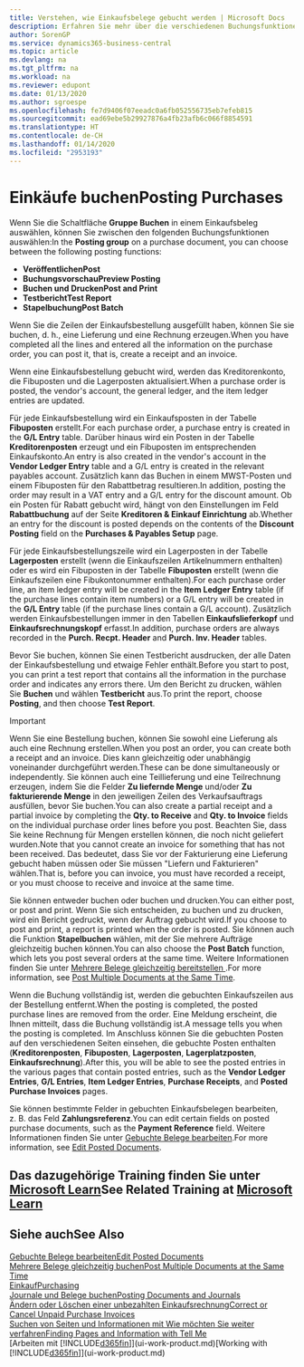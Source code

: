 ```yaml
---
title: Verstehen, wie Einkaufsbelege gebucht werden | Microsoft Docs
description: Erfahren Sie mehr über die verschiedenen Buchungsfunktionen zum Buchen von Einkaufsbelegen und wie Sie gebuchte Belege aktualisieren können.
author: SorenGP
ms.service: dynamics365-business-central
ms.topic: article
ms.devlang: na
ms.tgt_pltfrm: na
ms.workload: na
ms.reviewer: edupont
ms.date: 01/13/2020
ms.author: sgroespe
ms.openlocfilehash: fe7d9406f07eeadc0a6fb052556735eb7efeb815
ms.sourcegitcommit: ead69ebe5b29927876a4fb23afb6c066f8854591
ms.translationtype: HT
ms.contentlocale: de-CH
ms.lasthandoff: 01/14/2020
ms.locfileid: "2953193"
---
```

# <a name="posting-purchases"></a><span data-ttu-id="a9146-103">Einkäufe buchen</span><span class="sxs-lookup"><span data-stu-id="a9146-103">Posting Purchases</span></span>
<span data-ttu-id="a9146-104">Wenn Sie die Schaltfläche **Gruppe Buchen** in einem Einkaufsbeleg auswählen, können Sie zwischen den folgenden Buchungsfunktionen auswählen:</span><span class="sxs-lookup"><span data-stu-id="a9146-104">In the **Posting group** on a purchase document, you can choose between the following posting functions:</span></span>

* <span data-ttu-id="a9146-105">**Veröffentlichen**</span><span class="sxs-lookup"><span data-stu-id="a9146-105">**Post**</span></span>
* <span data-ttu-id="a9146-106">**Buchungsvorschau**</span><span class="sxs-lookup"><span data-stu-id="a9146-106">**Preview Posting**</span></span>
* <span data-ttu-id="a9146-107">**Buchen und Drucken**</span><span class="sxs-lookup"><span data-stu-id="a9146-107">**Post and Print**</span></span>
* <span data-ttu-id="a9146-108">**Testbericht**</span><span class="sxs-lookup"><span data-stu-id="a9146-108">**Test Report**</span></span>
* <span data-ttu-id="a9146-109">**Stapelbuchung**</span><span class="sxs-lookup"><span data-stu-id="a9146-109">**Post Batch**</span></span>

<span data-ttu-id="a9146-110">Wenn Sie die Zeilen der Einkaufsbestellung ausgefüllt haben, können Sie sie buchen, d. h., eine Lieferung und eine Rechnung erzeugen.</span><span class="sxs-lookup"><span data-stu-id="a9146-110">When you have completed all the lines and entered all the information on the purchase order, you can post it, that is, create a receipt and an invoice.</span></span>

<span data-ttu-id="a9146-111">Wenn eine Einkaufsbestellung gebucht wird, werden das Kreditorenkonto, die Fibuposten und die Lagerposten aktualisiert.</span><span class="sxs-lookup"><span data-stu-id="a9146-111">When a purchase order is posted, the vendor's account, the general ledger, and the item ledger entries are updated.</span></span>

<span data-ttu-id="a9146-112">Für jede Einkaufsbestellung wird ein Einkaufsposten in der Tabelle **Fibuposten** erstellt.</span><span class="sxs-lookup"><span data-stu-id="a9146-112">For each purchase order, a purchase entry is created in the **G/L Entry** table.</span></span> <span data-ttu-id="a9146-113">Darüber hinaus wird ein Posten in der Tabelle **Kreditorenposten** erzeugt und ein Fibuposten im entsprechenden Einkaufskonto.</span><span class="sxs-lookup"><span data-stu-id="a9146-113">An entry is also created in the vendor's account in the **Vendor Ledger Entry** table and a G/L entry is created in the relevant payables account.</span></span> <span data-ttu-id="a9146-114">Zusätzlich kann das Buchen in einem MWST-Posten und einem Fibuposten für den Rabattbetrag resultieren.</span><span class="sxs-lookup"><span data-stu-id="a9146-114">In addition, posting the order may result in a VAT entry and a G/L entry for the discount amount.</span></span> <span data-ttu-id="a9146-115">Ob ein Posten für Rabatt gebucht wird, hängt von den Einstellungen im Feld **Rabattbuchung** auf der Seite **Kreditoren & Einkauf Einrichtung** ab.</span><span class="sxs-lookup"><span data-stu-id="a9146-115">Whether an entry for the discount is posted depends on the contents of the **Discount Posting** field on the **Purchases & Payables Setup** page.</span></span>

<span data-ttu-id="a9146-116">Für jede Einkaufsbestellungszeile wird ein Lagerposten in der Tabelle **Lagerposten** erstellt (wenn die Einkaufszeilen Artikelnummern enthalten) oder es wird ein Fibuposten in der Tabelle **Fibuposten** erstellt (wenn die Einkaufszeilen eine Fibukontonummer enthalten).</span><span class="sxs-lookup"><span data-stu-id="a9146-116">For each purchase order line, an item ledger entry will be created in the **Item Ledger Entry** table (if the purchase lines contain item numbers) or a G/L entry will be created in the **G/L Entry** table (if the purchase lines contain a G/L account).</span></span> <span data-ttu-id="a9146-117">Zusätzlich werden Einkaufsbestellungen immer in den Tabellen **Einkaufslieferkopf** und **Einkaufsrechnungskopf** erfasst.</span><span class="sxs-lookup"><span data-stu-id="a9146-117">In addition, purchase orders are always recorded in the **Purch. Recpt. Header** and **Purch. Inv. Header** tables.</span></span>

<span data-ttu-id="a9146-118">Bevor Sie buchen, können Sie einen Testbericht ausdrucken, der alle Daten der Einkaufsbestellung und etwaige Fehler enthält.</span><span class="sxs-lookup"><span data-stu-id="a9146-118">Before you start to post, you can print a test report that contains all the information in the purchase order and indicates any errors there.</span></span> <span data-ttu-id="a9146-119">Um den Bericht zu drucken, wählen Sie **Buchen** und wählen **Testbericht** aus.</span><span class="sxs-lookup"><span data-stu-id="a9146-119">To print the report, choose **Posting**, and then choose **Test Report**.</span></span>

> [!IMPORTANT]  
>   <span data-ttu-id="a9146-120">Wenn Sie eine Bestellung buchen, können Sie sowohl eine Lieferung als auch eine Rechnung erstellen.</span><span class="sxs-lookup"><span data-stu-id="a9146-120">When you post an order, you can create both a receipt and an invoice.</span></span> <span data-ttu-id="a9146-121">Dies kann gleichzeitig oder unabhängig voneinander durchgeführt werden.</span><span class="sxs-lookup"><span data-stu-id="a9146-121">These can be done simultaneously or independently.</span></span> <span data-ttu-id="a9146-122">Sie können auch eine Teillieferung und eine Teilrechnung erzeugen, indem Sie die Felder **Zu liefernde Menge** und/oder **Zu fakturierende Menge** in den jeweiligen Zeilen des Verkaufsauftrags ausfüllen, bevor Sie buchen.</span><span class="sxs-lookup"><span data-stu-id="a9146-122">You can also create a partial receipt and a partial invoice by completing the **Qty. to Receive** and **Qty. to Invoice** fields on the individual purchase order lines before you post.</span></span> <span data-ttu-id="a9146-123">Beachten Sie, dass Sie keine Rechnung für Mengen erstellen können, die noch nicht geliefert wurden.</span><span class="sxs-lookup"><span data-stu-id="a9146-123">Note that you cannot create an invoice for something that has not been received.</span></span> <span data-ttu-id="a9146-124">Das bedeutet, dass Sie vor der Fakturierung eine Lieferung gebucht haben müssen oder Sie müssen "Liefern und Fakturieren" wählen.</span><span class="sxs-lookup"><span data-stu-id="a9146-124">That is, before you can invoice, you must have recorded a receipt, or you must choose to receive and invoice at the same time.</span></span>

<span data-ttu-id="a9146-125">Sie können entweder buchen oder buchen und drucken.</span><span class="sxs-lookup"><span data-stu-id="a9146-125">You can either post, or post and print.</span></span> <span data-ttu-id="a9146-126">Wenn Sie sich entscheiden, zu buchen und zu drucken, wird ein Bericht gedruckt, wenn der Auftrag gebucht wird.</span><span class="sxs-lookup"><span data-stu-id="a9146-126">If you choose to post and print, a report is printed when the order is posted.</span></span> <span data-ttu-id="a9146-127">Sie können auch die Funktion **Stapelbuchen** wählen, mit der Sie mehrere Aufträge gleichzeitig buchen können.</span><span class="sxs-lookup"><span data-stu-id="a9146-127">You can also choose the **Post Batch** function, which lets you post several orders at the same time.</span></span> <span data-ttu-id="a9146-128">Weitere Informationen finden Sie unter [Mehrere Belege gleichzeitig bereitstellen ](ui-batch-posting.md).</span><span class="sxs-lookup"><span data-stu-id="a9146-128">For more information, see [Post Multiple Documents at the Same Time](ui-batch-posting.md).</span></span>

<span data-ttu-id="a9146-129">Wenn die Buchung vollständig ist, werden die gebuchten Einkaufszeilen aus der Bestellung entfernt.</span><span class="sxs-lookup"><span data-stu-id="a9146-129">When the posting is completed, the posted purchase lines are removed from the order.</span></span> <span data-ttu-id="a9146-130">Eine Meldung erscheint, die Ihnen mitteilt, dass die Buchung vollständig ist.</span><span class="sxs-lookup"><span data-stu-id="a9146-130">A message tells you when the posting is completed.</span></span> <span data-ttu-id="a9146-131">Im Anschluss können Sie die gebuchten Posten auf den verschiedenen Seiten einsehen, die gebuchte Posten enthalten (**Kreditorenposten**, **Fibuposten**, **Lagerposten**, **Lagerplatzposten**, **Einkaufsrechnung**).</span><span class="sxs-lookup"><span data-stu-id="a9146-131">After this, you will be able to see the posted entries in the various pages that contain posted entries, such as the **Vendor Ledger Entries**, **G/L Entries**, **Item Ledger Entries**, **Purchase Receipts**, and **Posted Purchase Invoices** pages.</span></span>

<span data-ttu-id="a9146-132">Sie können bestimmte Felder in gebuchten Einkaufsbelegen bearbeiten, z. B. das Feld **Zahlungsreferenz**.</span><span class="sxs-lookup"><span data-stu-id="a9146-132">You can edit certain fields on posted purchase documents, such as the **Payment Reference** field.</span></span> <span data-ttu-id="a9146-133">Weitere Informationen finden Sie unter [Gebuchte Belege bearbeiten](across-edit-posted-document.md).</span><span class="sxs-lookup"><span data-stu-id="a9146-133">For more information, see [Edit Posted Documents](across-edit-posted-document.md).</span></span>

## <a name="see-related-training-at-microsoft-learnlearnmodulesreceive-invoice-dynamics-d365-business-centralindex"></a><span data-ttu-id="a9146-134">Das dazugehörige Training finden Sie unter [Microsoft Learn](/learn/modules/receive-invoice-dynamics-d365-business-central/index)</span><span class="sxs-lookup"><span data-stu-id="a9146-134">See Related Training at [Microsoft Learn](/learn/modules/receive-invoice-dynamics-d365-business-central/index)</span></span>

## <a name="see-also"></a><span data-ttu-id="a9146-135">Siehe auch</span><span class="sxs-lookup"><span data-stu-id="a9146-135">See Also</span></span>
[<span data-ttu-id="a9146-136">Gebuchte Belege bearbeiten</span><span class="sxs-lookup"><span data-stu-id="a9146-136">Edit Posted Documents</span></span>](across-edit-posted-document.md)  
[<span data-ttu-id="a9146-137">Mehrere Belege gleichzeitig buchen</span><span class="sxs-lookup"><span data-stu-id="a9146-137">Post Multiple Documents at the Same Time</span></span>](ui-batch-posting.md)  
[<span data-ttu-id="a9146-138">Einkauf</span><span class="sxs-lookup"><span data-stu-id="a9146-138">Purchasing</span></span>](purchasing-manage-purchasing.md)  
[<span data-ttu-id="a9146-139">Journale und Belege buchen</span><span class="sxs-lookup"><span data-stu-id="a9146-139">Posting Documents and Journals</span></span>](ui-post-documents-journals.md)  
[<span data-ttu-id="a9146-140">Ändern oder Löschen einer unbezahlten Einkaufsrechnung</span><span class="sxs-lookup"><span data-stu-id="a9146-140">Correct or Cancel Unpaid Purchase Invoices</span></span>](purchasing-how-correct-cancel-unpaid-purchase-invoices.md)  
[<span data-ttu-id="a9146-141">Suchen von Seiten und Informationen mit Wie möchten Sie weiter verfahren</span><span class="sxs-lookup"><span data-stu-id="a9146-141">Finding Pages and Information with Tell Me</span></span>](ui-search.md)  
<span data-ttu-id="a9146-142">[Arbeiten mit [!INCLUDE[d365fin](includes/d365fin_md.md)]](ui-work-product.md)</span><span class="sxs-lookup"><span data-stu-id="a9146-142">[Working with [!INCLUDE[d365fin](includes/d365fin_md.md)]](ui-work-product.md)</span></span>
